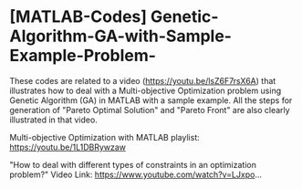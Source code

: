 # [MATLAB-Codes] Genetic-Algorithm-GA-with-Sample-Example-Problem-
These codes are related to a video (https://youtu.be/lsZ6F7rsX6A) that illustrates how to deal with a Multi-objective Optimization problem using Genetic Algorithm (GA) in MATLAB with a sample example. All the steps for generation of "Pareto Optimal Solution" and "Pareto Front" are also clearly illustrated in that video.

Multi-objective Optimization with MATLAB playlist: https://youtu.be/1L1DBRywzaw

"How to deal with different types of constraints in an optimization problem?" Video Link: https://www.youtube.com/watch?v=LJxpo...
